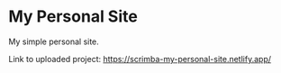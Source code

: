 # My Personal Site

My simple personal site.

Link to uploaded project: https://scrimba-my-personal-site.netlify.app/
